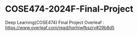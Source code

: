 # COSE474-2024F-Final-Project
Deep Learning(COSE474) Final Project
Overleaf : https://www.overleaf.com/read/hqrhjwfbszrv#29b8d5
